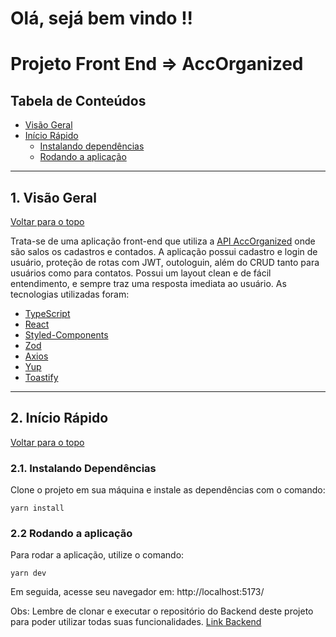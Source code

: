 # Olá, sejá bem vindo !!
# Projeto Front End => AccOrganized

## Tabela de Conteúdos

- [Visão Geral](#1-visão-geral)
- [Início Rápido](#2-início-rápido)
  - [Instalando dependências](#21-instalando-dependências)
  - [Rodando a aplicação](#22-rodando-a-aplicação)

---

## 1. Visão Geral

[ Voltar para o topo ](#tabela-de-conteúdos)

Trata-se de uma aplicação front-end que utiliza a [API AccOrganized](https://github.com/Guiles10/ProjetoFullStack-BackEnd-Guiles) onde são salos os cadastros e contados. A aplicação possui cadastro e login de usuário, proteção de rotas com JWT, outologuin, além do CRUD tanto para usuários como para contatos. Possui um layout clean e de fácil entendimento, e sempre traz uma resposta imediata ao usuário.
As tecnologias utilizadas foram:

- [TypeScript](https://www.typescriptlang.org/)
- [React](https://react.dev/)
- [Styled-Components](https://styled-components.com/)
- [Zod](https://zod.dev/)
- [Axios](https://axios-http.com/ptbr/docs/intro)
- [Yup](https://www.npmjs.com/package/yup/)
- [Toastify](https://fkhadra.github.io/react-toastify/introduction/)

---

## 2. Início Rápido

[ Voltar para o topo ](#tabela-de-conteúdos)

### 2.1. Instalando Dependências

Clone o projeto em sua máquina e instale as dependências com o comando:

```shell
yarn install
```

### 2.2 Rodando a aplicação

Para rodar a aplicação, utilize o comando:

```
yarn dev
```
Em seguida, acesse seu navegador em: http://localhost:5173/

Obs: Lembre de clonar e executar o repositório do Backend deste projeto para poder utilizar todas suas funcionalidades.
[Link Backend](https://github.com/Guiles10/ProjetoFullStack-BackEnd-Guiles)
